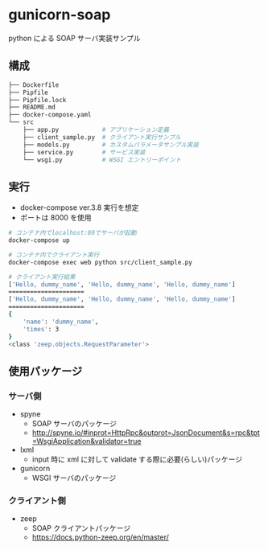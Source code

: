 # gunicorn-soap

python による SOAP サーバ実装サンプル

## 構成

```bash
├── Dockerfile
├── Pipfile
├── Pipfile.lock
├── README.md
├── docker-compose.yaml
└── src
    ├── app.py            # アプリケーション定義
    ├── client_sample.py  # クライアント実行サンプル
    ├── models.py         # カスタムパラメータサンプル実装
    ├── service.py        # サービス実装
    └── wsgi.py           # WSGI エントリーポイント
```

## 実行

- docker-compose ver.3.8 実行を想定
- ポートは 8000 を使用

```bash
# コンテナ内でlocalhost:80でサーバが起動
docker-compose up

# コンテナ内でクライアント実行
docker-compose exec web python src/client_sample.py

# クライアント実行結果
['Hello, dummy_name', 'Hello, dummy_name', 'Hello, dummy_name']
=====================
['Hello, dummy_name', 'Hello, dummy_name', 'Hello, dummy_name']
=====================
{
    'name': 'dummy_name',
    'times': 3
}
<class 'zeep.objects.RequestParameter'>
```

## 使用パッケージ

### サーバ側

- spyne
  - SOAP サーバのパッケージ
  - http://spyne.io/#inprot=HttpRpc&outprot=JsonDocument&s=rpc&tpt=WsgiApplication&validator=true
- lxml
  - input 時に xml に対して validate する際に必要(らしい)パッケージ
- gunicorn
  - WSGI サーバのパッケージ

### クライアント側

- zeep
  - SOAP クライアントパッケージ
  - https://docs.python-zeep.org/en/master/
